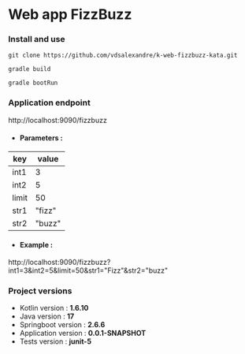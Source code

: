 # Web app FizzBuzz

### Install and use
`git clone https://github.com/vdsalexandre/k-web-fizzbuzz-kata.git`

`gradle build`

`gradle bootRun`

### Application endpoint
http://localhost:9090/fizzbuzz

* #### Parameters :

| key     | value    |
|---------|----------|
| int1    | 3        |
| int2    | 5        |
| limit   | 50       |
| str1    | "fizz"   |
| str2    | "buzz"   |

* #### Example :

http://localhost:9090/fizzbuzz?int1=3&int2=5&limit=50&str1="Fizz"&str2="buzz"

### Project versions
* Kotlin version : **1.6.10**
* Java version : **17**
* Springboot version : **2.6.6**
* Application version : **0.0.1-SNAPSHOT**
* Tests version : **junit-5**
